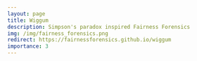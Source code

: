 ```yaml
---
layout: page
title: Wiggum
description: Simpson's paradox inspired Fairness Forensics
img: /img/fairness_forensics.png
redirect: https://fairnessforensics.github.io/wiggum
importance: 3
---
```

